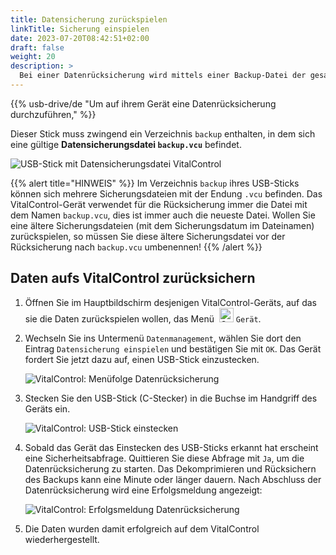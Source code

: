 ```yaml
---
title: Datensicherung zurückspielen
linkTitle: Sicherung einspielen
date: 2023-07-20T08:42:51+02:00
draft: false
weight: 20
description: >
  Bei einer Datenrücksicherung wird mittels einer Backup-Datei der gesamte Datenbestand des VitalControl-Geräts wiederhergestellt.
---
```

{{% usb-drive/de "Um auf ihrem Gerät eine Datenrücksicherung durchzuführen," %}}

Dieser Stick muss zwingend ein Verzeichnis `backup` enthalten, in dem sich eine gültige **Datensicherungsdatei `backup.vcu`** befindet.

![USB-Stick mit Datensicherungsdatei VitalControl](../images/backup-datei.png)

{{% alert title="HINWEIS" %}}
Im Verzeichnis `backup` ihres USB-Sticks können sich mehrere Sicherungsdateien mit der Endung `.vcu` befinden. Das VitalControl-Gerät verwendet für die Rücksicherung immer die Datei mit dem Namen `backup.vcu`, dies ist immer auch die neueste Datei. Wollen Sie eine ältere Sicherungsdateien (mit dem Sicherungsdatum im Dateinamen) zurückspielen, so müssen Sie diese ältere Sicherungsdatei vor der Rücksicherung nach `backup.vcu` umbenennen!
{{% /alert %}}

## Daten aufs VitalControl zurücksichern

1. Öffnen Sie im Hauptbildschirm desjenigen VitalControl-Geräts, auf das sie die Daten zurückspielen wollen, das Menü &nbsp;<img src="/icons/device.svg" width="23" align="bottom" alt="Gerät" /> `Gerät`.

2. Wechseln Sie ins Untermenü `Datenmanagement`, wählen Sie dort den Eintrag `Datensicherung einspielen` und bestätigen Sie mit `OK`. Das Gerät fordert Sie jetzt dazu auf, einen USB-Stick einzustecken.

   ![VitalControl: Menüfolge Datenrücksicherung](../images/restore.png)

3. Stecken Sie den USB-Stick (C-Stecker) in die Buchse im Handgriff des Geräts ein.

   ![VitalControl: USB-Stick einstecken](/images/firmware/update/plug-in-dual-usb-stick.svg)

4. Sobald das Gerät das Einstecken des USB-Sticks erkannt hat erscheint eine Sicherheitsabfrage. Quittieren Sie diese Abfrage mit `Ja`, um die Datenrücksicherung zu starten. Das Dekomprimieren und Rücksichern des Backups kann eine Minute oder länger dauern. Nach Abschluss der Datenrücksicherung wird eine Erfolgsmeldung angezeigt:

   ![VitalControl: Erfolgsmeldung Datenrücksicherung](../images/restore-done.png)

5. Die Daten wurden damit erfolgreich auf dem VitalControl wiederhergestellt.
